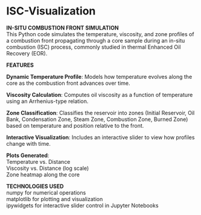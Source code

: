 # ISC-Visualization

**IN-SITU COMBUSTION FRONT SIMULATION**<br>
This Python code simulates the temperature, viscosity, and zone profiles of a combustion front propagating through a core sample during an in-situ combustion (ISC) process, commonly studied in thermal Enhanced Oil Recovery (EOR).<br>

**FEATURES**<br>

**Dynamic Temperature Profile**: Models how temperature evolves along the core as the combustion front advances over time.<br>

**Viscosity Calculation**: Computes oil viscosity as a function of temperature using an Arrhenius-type relation.<br>

**Zone Classification**: Classifies the reservoir into zones (Initial Reservoir, Oil Bank, Condensation Zone, Steam Zone, Combustion Zone, Burned Zone) based on temperature and position relative to the front.<br>

**Interactive Visualization**: Includes an interactive slider to view how profiles change with time.<br>

**Plots Generated**:<br>
Temperature vs. Distance<br>
Viscosity vs. Distance (log scale)<br>
Zone heatmap along the core<br>

**TECHNOLOGIES USED**<br>
numpy for numerical operations<br>
matplotlib for plotting and visualization<br>
ipywidgets for interactive slider control in Jupyter Notebooks<br>
